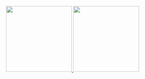 <div align="center">
  <a href="https://github.com/RaffLima">
  <img height="180em" src="https://github-readme-stats.vercel.app/api?username=RaffLima&show_icons=true&theme=vision-friendly-dark&include_all_commits=true&count_private=true"/>
  <img height="180em" src="https://github-readme-stats.vercel.app/api/top-langs/?username=RaffLima&layout=compact&langs_count=7&theme=vision-friendly-dark"/>
</div>
